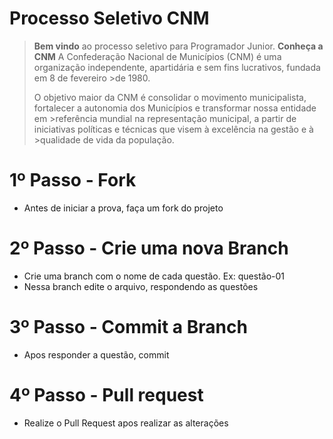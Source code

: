 # Processo Seletivo CNM

> **Bem vindo** ao processo seletivo para Programador Junior.
> **Conheça a CNM**
> A Confederação Nacional de Municípios (CNM) é uma organização independente, apartidária e sem fins lucrativos, fundada em 8 de fevereiro >de 1980.
>
> O objetivo maior da CNM é consolidar o movimento municipalista, fortalecer a autonomia dos Municípios e transformar nossa entidade em >referência mundial na representação municipal, a partir de iniciativas políticas e técnicas que visem à excelência na gestão e à >qualidade de vida da população.

# 1º Passo - Fork
- Antes de iniciar a prova, faça um fork do projeto

# 2º Passo - Crie uma nova Branch
- Crie uma branch com o nome de cada questão. Ex: questão-01
- Nessa branch edite o arquivo, respondendo as questões

# 3º Passo - Commit a Branch
- Apos responder a questão, commit

# 4º Passo - Pull request
- Realize o Pull Request apos realizar as alterações
